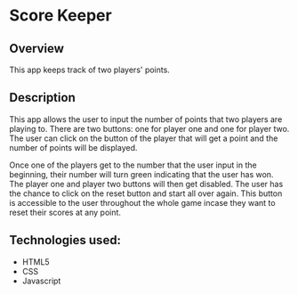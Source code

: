 # Score Keeper

## Overview

This app keeps track of two players' points.

## Description

This app allows the user to input the number of points that two players are playing to. There are two buttons: one for player one and one for player two. The user can click on the button of the player that will get a point and the number of points will be displayed.

Once one of the players get to the number that the user input in the beginning, their number will turn green indicating that the user has won. The player one and player two buttons will then get disabled. The user has the chance to click on the reset button and start all over again. This button is accessible to the user throughout the whole game incase they want to reset their scores at any point.

## Technologies used:

* HTML5
* CSS
* Javascript
